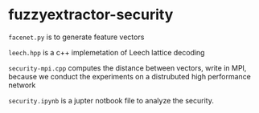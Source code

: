 # fuzzyextractor-security


``facenet.py`` is to generate feature vectors

``leech.hpp`` is a c++ implemetation of Leech lattice decoding

``security-mpi.cpp`` computes the distance between vectors, write in MPI, because we conduct the experiments on a distrubuted high performance network

``security.ipynb`` is a jupter notbook file to analyze the security.
